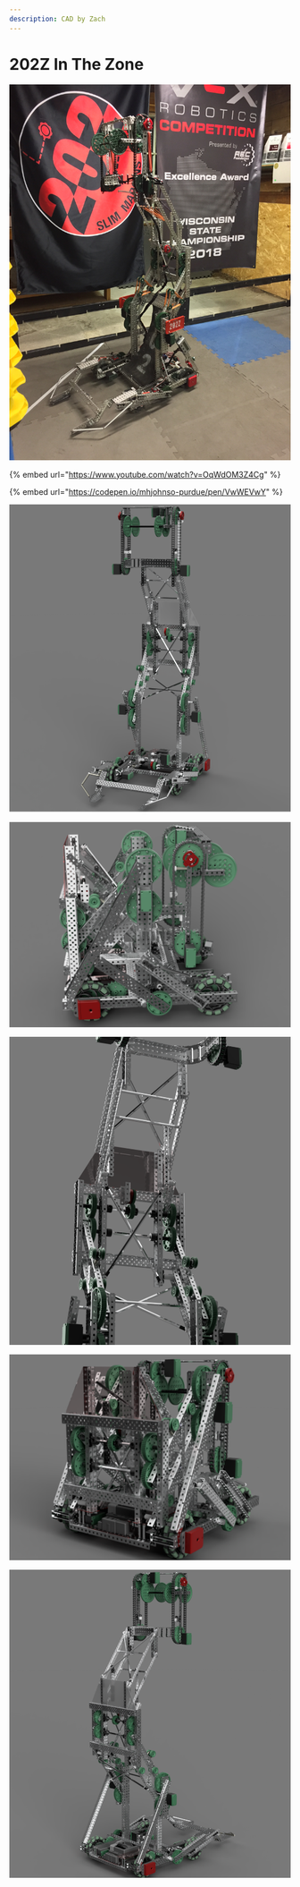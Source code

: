 ```yaml
---
description: CAD by Zach
---
```


# 202Z In The Zone

![](../../.gitbook/assets/e9e46c9d52f17bc094114678998d79e4.jpg)

{% embed url="https://www.youtube.com/watch?v=OqWdOM3Z4Cg" %}

{% embed url="https://codepen.io/mhjohnso-purdue/pen/VwWEVwY" %}



![CAD by Zach(929u), Renders by Zach(929u)](<../../.gitbook/assets/Render 2 (1).png>)

![CAD by Zach(929u), Renders by Zach(929u)](<../../.gitbook/assets/Render 10.png>)

![CAD by Zach(929u), Renders by Zach(929u)](<../../.gitbook/assets/Render 6.png>)

![CAD by Zach(929u), Renders by Zach(929u)](<../../.gitbook/assets/render 12.png>)

![CAD by Zach(929u), Renders by Zach(929u)](<../../.gitbook/assets/render-4 (2).png>)
